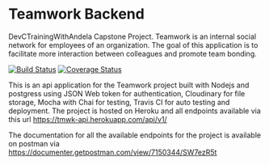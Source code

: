 # Teamwork Backend
DevCTrainingWithAndela Capstone Project. Teamwork is an internal social network for employees of an organization. The goal of this application is to facilitate more interaction between colleagues and promote team bonding.

[![Build Status](https://travis-ci.org/successtar/teamwork-backend.svg?branch=master)](https://travis-ci.org/successtar/teamwork-backend) [![Coverage Status](https://coveralls.io/repos/github/successtar/teamwork-backend/badge.svg?branch=master)](https://coveralls.io/github/successtar/teamwork-backend?branch=master)


This is an api application for the Teamwork project built with Nodejs and postgress using JSON Web token for authentication, Cloudinary for file storage, Mocha with Chai for testing, Travis CI for auto testing and deployment. The project is hosted on Heroku and all endpoints available via this url https://tmwk-api.herokuapp.com/api/v1/

The documentation for all the available endpoints for the project is available on postman via https://documenter.getpostman.com/view/7150344/SW7ezR5t